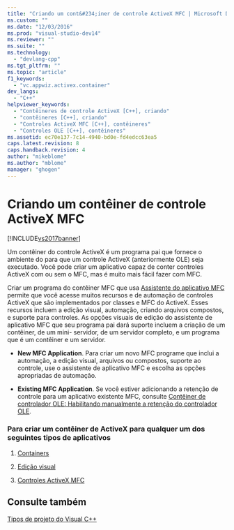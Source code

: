 ```yaml
---
title: "Criando um cont&#234;iner de controle ActiveX MFC | Microsoft Docs"
ms.custom: ""
ms.date: "12/03/2016"
ms.prod: "visual-studio-dev14"
ms.reviewer: ""
ms.suite: ""
ms.technology: 
  - "devlang-cpp"
ms.tgt_pltfrm: ""
ms.topic: "article"
f1_keywords: 
  - "vc.appwiz.activex.container"
dev_langs: 
  - "C++"
helpviewer_keywords: 
  - "Contêineres de controle ActiveX [C++], criando"
  - "contêineres [C++], criando"
  - "Controles ActiveX MFC [C++], contêineres"
  - "Controles OLE [C++], contêineres"
ms.assetid: ec70e137-7c14-4940-bd0e-fd4edcc63ea5
caps.latest.revision: 8
caps.handback.revision: 4
author: "mikeblome"
ms.author: "mblome"
manager: "ghogen"
---
```

# Criando um cont&#234;iner de controle ActiveX MFC
[!INCLUDE[vs2017banner](../../assembler/inline/includes/vs2017banner.md)]

Um contêiner do controle ActiveX é um programa pai que fornece o ambiente do para que um controle ActiveX \(anteriormente OLE\) seja executado.  Você pode criar um aplicativo capaz de conter controles ActiveX com ou sem o MFC, mas é muito mais fácil fazer com MFC.  
  
 Criar um programa do contêiner MFC que usa [Assistente do aplicativo MFC](../Topic/MFC%20Application%20Wizard.md) permite que você acesse muitos recursos e de automação de controles ActiveX que são implementados por classes e MFC do ActiveX.  Esses recursos incluem a edição visual, automação, criando arquivos compostos, e suporte para controles.  As opções visuais de edição do assistente de aplicativo MFC que seu programa pai dará suporte incluem a criação de um contêiner, de um mini\- servidor, de um servidor completo, e um programa que é um contêiner e um servidor.  
  
-   **New MFC Application**.  Para criar um novo MFC programe que inclui a automação, a edição visual, arquivos ou compostos, suporte ao controle, use o assistente de aplicativo MFC e escolha as opções apropriadas de automação.  
  
-   **Existing MFC Application**.  Se você estiver adicionando a retenção de controle para um aplicativo existente MFC, consulte [Contêiner de controlador OLE: Habilitando manualmente a retenção do controlador OLE](../Topic/ActiveX%20Control%20Containers:%20Manually%20Enabling%20ActiveX%20Control%20Containment.md).  
  
### Para criar um contêiner de ActiveX para qualquer um dos seguintes tipos de aplicativos  
  
1.  [Containers](../../mfc/containers.md)  
  
2.  [Edição visual](../../mfc/ole-mfc.md)  
  
3.  [Controles ActiveX MFC](../../mfc/mfc-activex-controls.md)  
  
## Consulte também  
 [Tipos de projeto do Visual C\+\+](../../ide/visual-cpp-project-types.md)